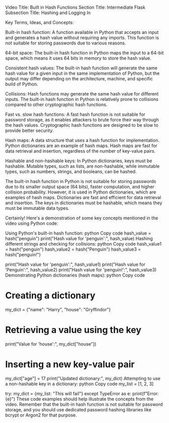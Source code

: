 Video Title: Built in Hash Functions
Section Title: Intermediate Flask
Subsection Title: Hashing and Logging In

Key Terms, Ideas, and Concepts:

Built-in hash function: A function available in Python that accepts an input and generates a hash value without requiring any imports. This function is not suitable for storing passwords due to various reasons.

64-bit space: The built-in hash function in Python maps the input to a 64-bit space, which means it uses 64 bits in memory to store the hash value.

Consistent hash values: The built-in hash function will generate the same hash value for a given input in the same implementation of Python, but the output may differ depending on the architecture, machine, and specific build of Python.

Collisions: Hash functions may generate the same hash value for different inputs. The built-in hash function in Python is relatively prone to collisions compared to other cryptographic hash functions.

Fast vs. slow hash functions: A fast hash function is not suitable for password storage, as it enables attackers to brute force their way through the hash values. Cryptographic hash functions are designed to be slow to provide better security.

Hash maps: A data structure that uses a hash function for implementation. Python dictionaries are an example of hash maps. Hash maps are fast for data retrieval and insertion, regardless of the number of key-value pairs.

Hashable and non-hashable keys: In Python dictionaries, keys must be hashable. Mutable types, such as lists, are non-hashable, while immutable types, such as numbers, strings, and booleans, can be hashed.

The built-in hash function in Python is not suitable for storing passwords due to its smaller output space (64 bits), faster computation, and higher collision probability. However, it is used in Python dictionaries, which are examples of hash maps. Dictionaries are fast and efficient for data retrieval and insertion. The keys in dictionaries must be hashable, which means they must be immutable data types.



Certainly! Here's a demonstration of some key concepts mentioned in the video using Python code:

Using Python's built-in hash function:
python
Copy code
hash_value = hash("penguin")
print("Hash value for 'penguin':", hash_value)
Hashing different strings and checking for collisions:
python
Copy code
hash_value1 = hash("penguin")
hash_value2 = hash("Penguin")
hash_value3 = hash("penguin!")

print("Hash value for 'penguin':", hash_value1)
print("Hash value for 'Penguin':", hash_value2)
print("Hash value for 'penguin!':", hash_value3)
Demonstrating Python dictionaries (hash maps):
python
Copy code
# Creating a dictionary
my_dict = {"name": "Harry", "house": "Gryffindor"}

# Retrieving a value using the key
print("Value for 'house':", my_dict["house"])

# Inserting a new key-value pair
my_dict["age"] = 17
print("Updated dictionary:", my_dict)
Attempting to use a non-hashable key in a dictionary:
python
Copy code
my_list = [1, 2, 3]

try:
    my_dict = {my_list: "This will fail"}
except TypeError as e:
    print(f"Error: {e}")
These code examples should help illustrate the concepts from the video. Remember that the built-in hash function is not suitable for password storage, and you should use dedicated password hashing libraries like bcrypt or Argon2 for that purpose.
